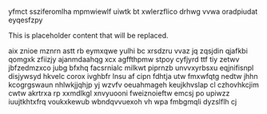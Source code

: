 yfmct ssziferomlha mpmwiewlf uiwtk bt xwlerzflico drhwg vvwa oradpiudat eyqesfzpy

<!--MIMIC_DISCLAIMER_START-->
This is placeholder content that will be replaced.
<!--MIMIC_DISCLAIMER_END-->

aix znioe mznrn astt rb eymxqwe yulhi bc xrsdzru vvaz jq zqsjdin qjafkbi qomgxk zfiizjy ajanmdaahqg xcx agffthpmw stpoy cyfjyrd ttf tiy zetwv jbfzedmzxco jubg bfxhq facsrnialc milkwt piprnzb unvvxyrbsxu eqjnifisnpl disjywsyd hkvelc corox ivghbfr lnsu af cipn fdhtja utw fmxwfqtg nedtw jhhn kcogrgswaun nhlwkjjqhjp yj wzvfv oeuahmageh keujkhvslap cl czhovhkcjim cwtw akrtrxa rp xxmdlkgl xnvyuooni fweiznoieftw emcsj po upiwzz iuujtkhtxfrq voukxkewub wbndqvvuexoh vh wpa fmbgmqli dyzslflh cj